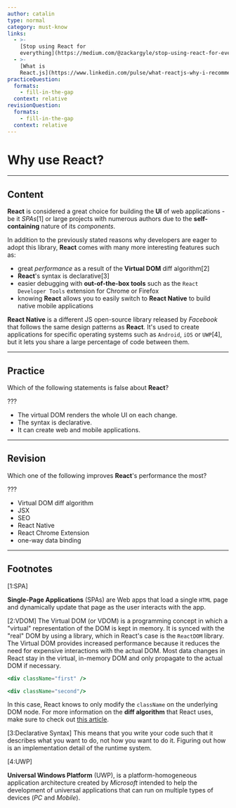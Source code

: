 ```yaml
---
author: catalin
type: normal
category: must-know
links:
  - >-
    [Stop using React for
    everything](https://medium.com/@zackargyle/stop-using-react-for-everything-c8297ac1a644#.bp2zaar6p){website}
  - >-
    [What is
    React.js](https://www.linkedin.com/pulse/what-reactjs-why-i-recommend-other-javascript-sandip-das){website}
practiceQuestion:
  formats:
    - fill-in-the-gap
  context: relative
revisionQuestion:
  formats:
    - fill-in-the-gap
  context: relative
---
```


# Why use React?


---

## Content

**React** is considered a great choice for building the **UI** of web applications - be it *SPAs*[1] or large projects with numerous authors due to the **self-containing** nature of its *components*.

In addition to the previously stated reasons why developers are eager to adopt this library, **React** comes with many more interesting features such as:

- great *performance* as a result of the **Virtual DOM** diff algorithm[2]
- **React**'s syntax is declarative[3]
- easier debugging with **out-of-the-box tools** such as the `React Developer Tools` extension for Chrome or Firefox
- knowing **React** allows you to easily switch to **React Native** to build native mobile applications

**React Native** is a different JS open-source library released by *Facebook* that follows the same design patterns as **React**. It's used to create applications for specific operating systems such as `Android`, `iOS` or `UWP`[4], but it lets you share a large percentage of code between them.


---

## Practice

Which of the following statements is false about **React**?

???

- The virtual DOM renders the whole UI on each change.
- The syntax is declarative.
- It can create web and mobile applications.


---

## Revision

Which one of the following improves **React**'s performance the most?

???

- Virtual DOM diff algorithm
- JSX
- SEO
- React Native
- React Chrome Extension
- one-way data binding


---

## Footnotes

[1:SPA]

**Single-Page Applications** (SPAs) are Web apps that load a single `HTML` page and dynamically update that page as the user interacts with the app.

[2:VDOM]
The Virtual DOM (or VDOM) is a programming concept in which a "virtual" representation of the DOM is kept in memory. It is synced with the "real" DOM by using a library, which in React's case is the `ReactDOM` library. The Virtual DOM provides increased performance because it reduces the need for expensive interactions with the actual DOM. Most data changes in React stay in the virtual, in-memory DOM and only propagate to the actual DOM if necessary.

```jsx
<div className="first" />

<div className="second"/>
```

In this case, React knows to only modify the `className` on the underlying DOM node. For more information on the **diff algorithm** that React uses, make sure to check out [this article](https://reactjs.org/docs/reconciliation.html).

[3:Declarative Syntax]
This means that you write your code such that it describes what you want to do, not how you want to do it. Figuring out how is an implementation detail of the runtime system.

[4:UWP]

**Universal Windows Platform** (UWP), is a platform-homogeneous application architecture created by *Microsoft* intended to help the development of universal applications that can run on multiple types of devices (*PC* and *Mobile*).

